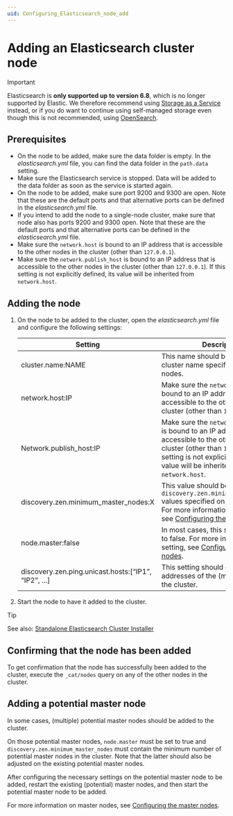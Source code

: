 ```yaml
---
uid: Configuring_Elasticsearch_node_add
---
```


# Adding an Elasticsearch cluster node

> [!IMPORTANT]
> Elasticsearch is **only supported up to version 6.8**, which is no longer supported by Elastic. We therefore recommend using [Storage as a Service](xref:STaaS) instead, or if you do want to continue using self-managed storage even though this is not recommended, using [OpenSearch](xref:OpenSearch_database).

## Prerequisites

- On the node to be added, make sure the data folder is empty. In the *elasticsearch.yml* file, you can find the data folder in the `path.data` setting.
- Make sure the Elasticsearch service is stopped. Data will be added to the data folder as soon as the service is started again.
- On the node to be added, make sure port 9200 and 9300 are open. Note that these are the default ports and that alternative ports can be defined in the *elasticsearch.yml* file.
- If you intend to add the node to a single-node cluster, make sure that node also has ports 9200 and 9300 open. Note that these are the default ports and that alternative ports can be defined in the *elasticsearch.yml* file.
- Make sure the `network.host` is bound to an IP address that is accessible to the other nodes in the cluster (other than `127.0.0.1`).
- Make sure the `network.publish_host` is bound to an IP address that is accessible to the other nodes in the cluster (other than `127.0.0.1`). If this setting is not explicitly defined, its value will be inherited from `network.host`.

## Adding the node

1. On the node to be added to the cluster, open the *elasticsearch.yml* file and configure the following settings:

    | Setting | Description |
    |---------|-------------|
    | cluster.name:NAME | This name should be identical to the cluster name specified on the other nodes. |
    | network.host:IP | Make sure the `network.host` is bound to an IP address that is accessible to the other nodes in the cluster (other than `127.0.0.1`). |
    | Network.publish_host:IP | Make sure the `network.publish_host` is bound to an IP address that is accessible to the other nodes in the cluster (other than `127.0.0.1`). If this setting is not explicitly defined, its value will be inherited from `network.host`. |
    | discovery.zen.minimum_master_nodes:X | This value should be identical to the `discovery.zen.minimum_master_nodes` values specified on the other nodes. For more information on this setting, see [Configuring the master nodes](xref:Configuring_master_Elasticsearch_nodes). |
    | node.master:false | In most cases, this setting will be set to false. For more information on this setting, see [Configuring the master nodes](xref:Configuring_master_Elasticsearch_nodes). |
    | discovery.zen.ping.unicast.hosts:[“IP1”, “IP2”, ...] | This setting should contain the IP addresses of the (master) nodes in the cluster. |

1. Start the node to have it added to the cluster.

> [!TIP]
> See also: [Standalone Elasticsearch Cluster Installer](xref:Standalone_Elasticsearch_Cluster_Installer)

## Confirming that the node has been added

To get confirmation that the node has successfully been added to the cluster, execute the `_cat/nodes` query on any of the other nodes in the cluster.

## Adding a potential master node

In some cases, (multiple) potential master nodes should be added to the cluster.

On those potential master nodes, `node.master` must be set to true and `discovery.zen.minimum_master_nodes` must contain the minimum number of potential master nodes in the cluster. Note that the latter should also be adjusted on the existing potential master nodes.

After configuring the necessary settings on the potential master node to be added, restart the existing (potential) master nodes, and then start the potential master node to be added.

For more information on master nodes, see [Configuring the master nodes](xref:Configuring_master_Elasticsearch_nodes).
